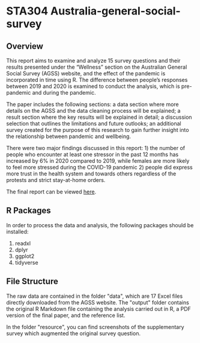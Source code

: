 # STA304 Australia-general-social-survey

## Overview

This report aims to examine and analyze 15 survey questions and their results presented under the “Wellness” section on the Australian General Social Survey (AGSS) website, and the effect of the pandemic is incorporated in time using R. The difference between people’s responses between 2019 and 2020 is examined to conduct the analysis, which is pre-pandemic and during the pandemic.

The paper includes the following sections: a data section where more details on the AGSS and the data cleaning process will be explained; a result section where the key results will be explained in detail; a discussion selection that outlines the limitations and future outlooks; an additional survey created for the purpose of this research to gain further insight into the relationship between pandemic and wellbeing.


There were two major findings discussed in this report: 1) the number of people who encounter at least one stressor in the past 12 months has increased by 6% in 2020 compared to 2019, while females are more likely to feel more stressed during the COVID-19 pandemic 2) people did express more trust in the health system and towards others regardless of the protests and strict stay-at-home orders.

The final report can be viewed [here](https://github.com/chle1999/Australia-general-social-survey/blob/main/ouput/Australia-general-social-survey.pdf).

## R Packages

In order to process the data and analysis, the following packages should be installed:

1. readxl
2. dplyr
3. ggplot2
4. tidyverse

## File Structure

The raw data are contained in the folder "data", which are 17 Excel files directly downloaded from the AGSS website.
The "output" folder contains the original R Markdown file containing the analysis carried out in R, a PDF version of the final paper, and the reference list.

In the folder "resource", you can find screenshots of the supplementary survey which augmented the original survey question.
